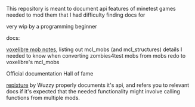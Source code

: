 This repository is meant to document api features of minetest games needed to mod them that I had difficulty finding docs for

very wip by a programming beginner

docs:

[voxelibre mob notes](https://github.com/Darth-Tiktaalik/minetest-missing-docs/blob/main/voxelibre_mobs_notes.md), listing out mcl_mobs (and mcl_structures) details I needed to know when converting zombies4test mobs from mobs redo to voxelibre's mcl_mobs


Official documentation Hall of fame 

[repixture](https://codeberg.org/Wuzzy/Repixture) by Wuzzy properly documents it's api, and refers you to relevant docs if it's expected that the needed functionality might involve calling functions from multiple mods. 
